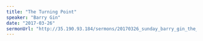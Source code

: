 ```yaml
---
title: "The Turning Point"
speaker: "Barry Gin"
date: "2017-03-26"
sermonUrl: "http://35.190.93.184/sermons/20170326_sunday_barry_gin_the_turning_point.mp3"
---
```

